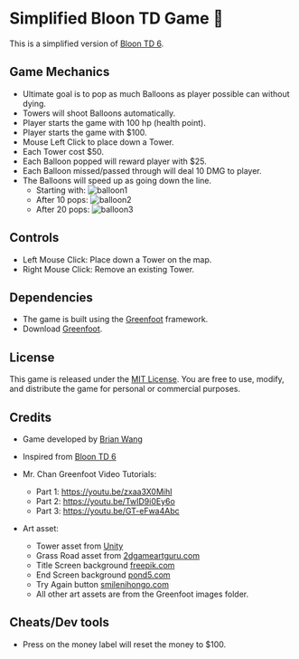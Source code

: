 # Simplified Bloon TD Game 🎈

This is a simplified version of [Bloon TD 6](https://ninjakiwi.com/Games/Mobile/Bloons-TD-6.html).

## Game Mechanics

- Ultimate goal is to pop as much Balloons as player possible can without dying.
- Towers will shoot Balloons automatically.
- Player starts the game with 100 hp (health point).
- Player starts the game with $100.
- Mouse Left Click to place down a Tower.
- Each Tower cost $50.
- Each Balloon popped will reward player with $25.
- Each Balloon missed/passed through will deal 10 DMG to player.
- The Balloons will speed up as going down the line.
  - Starting with: ![balloon1](https://github.com/yrdsb-peths/final-greenfoot-project-Peaperfish/assets/82687988/0a33fc38-ed18-4332-ad37-780a6c90ef44)
  - After 10 pops: ![balloon2](https://github.com/yrdsb-peths/final-greenfoot-project-Peaperfish/assets/82687988/6979741a-f485-4135-9ede-029f6df11e6f)
  - After 20 pops: ![balloon3](https://github.com/yrdsb-peths/final-greenfoot-project-Peaperfish/assets/82687988/01a86e1c-9ebc-4c14-ac5d-a22b0d955d55)

## Controls

- Left Mouse Click: Place down a Tower on the map.
- Right Mouse Click: Remove an existing Tower.

## Dependencies

- The game is built using the [Greenfoot](https://www.greenfoot.org/door) framework.
- Download [Greenfoot](https://www.greenfoot.org/download).

## License

This game is released under the [MIT License](https://github.com/yrdsb-peths/final-greenfoot-project-Peaperfish/blob/main/LICENSE). You are free to use, modify, and distribute the game for personal or commercial purposes.

## Credits

- Game developed by [Brian Wang](https://github.com/Peaperfish)
- Inspired from [Bloon TD 6](https://ninjakiwi.com/Games/Mobile/Bloons-TD-6.html)
- Mr. Chan Greenfoot Video Tutorials: 
  - Part 1: https://youtu.be/zxaa3X0MihI
  - Part 2: https://youtu.be/TwID9i0Ey6o
  - Part 3: https://youtu.be/GT-eFwa4Abc
 
- Art asset:
  - Tower asset from [Unity](https://assetstore.unity.com/packages/2d/environments/isometric-tower-defense-pack-183472)
  - Grass Road asset from [2dgameartguru.com](https://2dgameartguru.com/creating-seamless-2d-grass-tiles-in-vectors-using-inkscape/)
  - Title Screen background [freepik.com](https://www.freepik.com/free-vector/desert-landscape-background-theme_9899809.htm)
  - End Screen background [pond5.com](https://www.pond5.com/stock-footage/item/87695254-retro-game-try-again-computer-message-alpha-channel)
  - Try Again button [smilenihongo.com](https://smilenihongo.com/katakana-quiz-4)
  - All other art assets are from the Greenfoot images folder.

## Cheats/Dev tools
- Press on the money label will reset the money to $100.



